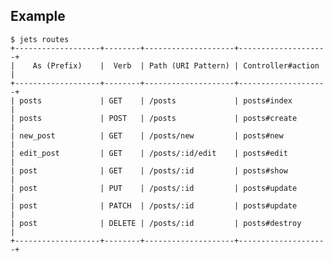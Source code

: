 ## Example

    $ jets routes
    +-------------------+--------+--------------------+--------------------+
    |    As (Prefix)    |  Verb  | Path (URI Pattern) | Controller#action  |
    +-------------------+--------+--------------------+--------------------+
    | posts             | GET    | /posts             | posts#index        |
    | posts             | POST   | /posts             | posts#create       |
    | new_post          | GET    | /posts/new         | posts#new          |
    | edit_post         | GET    | /posts/:id/edit    | posts#edit         |
    | post              | GET    | /posts/:id         | posts#show         |
    | post              | PUT    | /posts/:id         | posts#update       |
    | post              | PATCH  | /posts/:id         | posts#update       |
    | post              | DELETE | /posts/:id         | posts#destroy      |
    +-------------------+--------+--------------------+--------------------+
